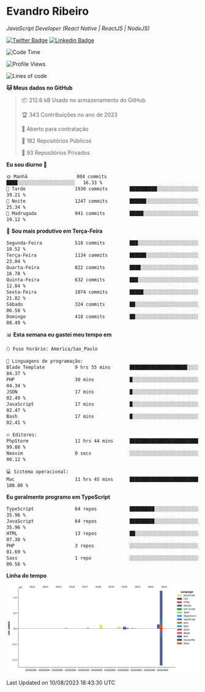 # Evandro **Ribeiro**

*JavaScript Developer (React Native | ReactJS | NodeJS)*

[![Twitter Badge](https://img.shields.io/badge/-@ribeiroevandro-201B2D?style=flat-square&labelColor=201B2D&logo=twitter&logoColor=white&link=https://twitter.com/ribeiroevandro)](https://twitter.com/ribeiroevandro) 
[![Linkedin Badge](https://img.shields.io/badge/-Evandro%20Ribeiro-201B2D?style=flat-square&logo=Linkedin&logoColor=white&link=https://www.linkedin.com/in/ribeiroevandro)](https://www.linkedin.com/in/ribeiroevandro) 


<!--START_SECTION:waka-->
![Code Time](http://img.shields.io/badge/Code%20Time-3%2C338%20hrs%2019%20mins-blue)

![Profile Views](http://img.shields.io/badge/Visualizac%C3%B5es%20do%20perfil-2-blue)

![Lines of code](https://img.shields.io/badge/Desde%20o%20Hello%20World%20eu%20escrevi-16.8%20million%20linhas%20de%20c%C3%B3digo-blue)

**🐱 Meus dados no GitHub** 

> 📦 212.6 kB Usado no armazenamento do GitHub 
 > 
> 🏆 343 Contribuições no ano de 2023
 > 
> 💼 Aberto para contratação
 > 
> 📜 182 Repositórios Públicos 
 > 
> 🔑 93 Repositórios Privados 
 > 
**Eu sou diurno 🐤** 

```text
🌞 Manhã                  804 commits         ████░░░░░░░░░░░░░░░░░░░░░   16.33 % 
🌆 Tarde                  1930 commits        ██████████░░░░░░░░░░░░░░░   39.21 % 
🌃 Noite                  1247 commits        ██████░░░░░░░░░░░░░░░░░░░   25.34 % 
🌙 Madrugada              941 commits         █████░░░░░░░░░░░░░░░░░░░░   19.12 % 
```
📅 **Sou mais produtivo em Terça-Feira** 

```text
Segunda-Feira            518 commits         ███░░░░░░░░░░░░░░░░░░░░░░   10.52 % 
Terça-Feira              1134 commits        ██████░░░░░░░░░░░░░░░░░░░   23.04 % 
Quarta-Feira             822 commits         ████░░░░░░░░░░░░░░░░░░░░░   16.70 % 
Quinta-Feira             632 commits         ███░░░░░░░░░░░░░░░░░░░░░░   12.84 % 
Sexta-Feira              1074 commits        █████░░░░░░░░░░░░░░░░░░░░   21.82 % 
Sábado                   324 commits         ██░░░░░░░░░░░░░░░░░░░░░░░   06.58 % 
Domingo                  418 commits         ██░░░░░░░░░░░░░░░░░░░░░░░   08.49 % 
```


📊 **Esta semana eu gastei meu tempo em** 

```text
🕑︎ Fuso horário: America/Sao_Paulo

💬 Linguagens de programação: 
Blade Template           9 hrs 55 mins       █████████████████████░░░░   84.37 % 
PHP                      30 mins             █░░░░░░░░░░░░░░░░░░░░░░░░   04.34 % 
JSON                     17 mins             █░░░░░░░░░░░░░░░░░░░░░░░░   02.49 % 
JavaScript               17 mins             █░░░░░░░░░░░░░░░░░░░░░░░░   02.47 % 
Bash                     17 mins             █░░░░░░░░░░░░░░░░░░░░░░░░   02.41 % 

🔥 Editores: 
PhpStorm                 11 hrs 44 mins      █████████████████████████   99.88 % 
Neovim                   0 secs              ░░░░░░░░░░░░░░░░░░░░░░░░░   00.12 % 

💻 Sistema operacional: 
Mac                      11 hrs 45 mins      █████████████████████████   100.00 % 
```

**Eu geralmente programo em TypeScript** 

```text
TypeScript               64 repos            █████████░░░░░░░░░░░░░░░░   35.96 % 
JavaScript               64 repos            █████████░░░░░░░░░░░░░░░░   35.96 % 
HTML                     13 repos            ██░░░░░░░░░░░░░░░░░░░░░░░   07.30 % 
PHP                      3 repos             ░░░░░░░░░░░░░░░░░░░░░░░░░   01.69 % 
Sass                     1 repo              ░░░░░░░░░░░░░░░░░░░░░░░░░   00.56 % 
```



**Linha do tempo**

![Lines of Code chart](https://raw.githubusercontent.com/ribeiroevandro/ribeiroevandro/main/assets/bar_graph.png)


 Last Updated on 10/08/2023 18:43:30 UTC
<!--END_SECTION:waka-->
